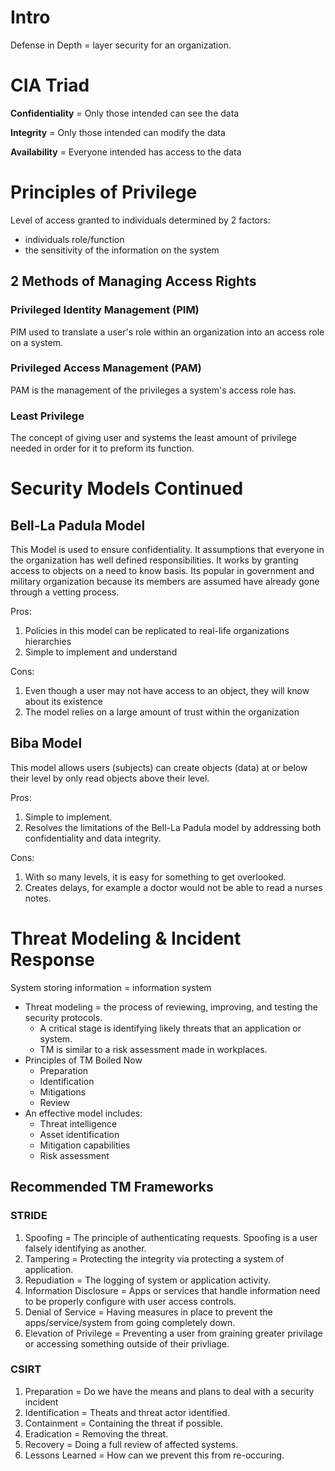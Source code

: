 # Intro
Defense in Depth = layer security for an organization.

# CIA Triad
**Confidentiality** = Only those intended can see the data

**Integrity** = Only those intended can modify the data

**Availability** = Everyone intended has access to the data

# Principles of Privilege
Level of access granted to individuals determined by 2 factors:
* individuals role/function 
* the sensitivity of the information on the system

## 2 Methods of Managing Access Rights
### Privileged Identity Management (PIM)
PIM used to translate a user's role within an organization into an access role on a system.
### Privileged Access Management (PAM)
PAM is the management of the privileges a system's access role has.
### Least Privilege
The concept of giving user and systems the least amount of privilege needed in order for it to preform its function. 
# Security Models Continued
## Bell-La Padula Model 

This Model is used to ensure confidentiality. It assumptions that everyone in the organization has well defined responsibilities. It works by granting access to objects on a need to know basis. Its popular in government and military organization because its members are assumed have already gone through a vetting process. 

Pros:
1. Policies in this model can be replicated to real-life organizations hierarchies
2. Simple to implement and understand

Cons:
1. Even though a user may not have access to an object, they will know about its existence
2. The model relies on a large amount of trust within the organization

## Biba Model 

This model allows users (subjects) can create objects (data) at or below their level by only read objects above their level.

Pros:
1. Simple to implement.
2. Resolves the limitations of the Bell-La Padula model by addressing both confidentiality and data integrity.

Cons:
1. With so many levels, it is easy for something to get overlooked.
2. Creates delays, for example a doctor would not be able to read a nurses notes.

# Threat Modeling & Incident Response
System storing information = information system

* Threat modeling = the process of reviewing, improving, and testing the security protocols.
  * A critical stage is identifying likely threats that an application or system.
  * TM is similar to a risk assessment made in workplaces.
* Principles of TM Boiled Now
  * Preparation
  * Identification
  * Mitigations
  * Review
* An effective model includes:
  * Threat intelligence
  * Asset identification
  * Mitigation capabilities
  * Risk assessment

## Recommended TM Frameworks 
### STRIDE

1. Spoofing = The principle of authenticating requests. Spoofing is a user falsely identifying as another.
3. Tampering = Protecting the integrity via protecting a system of application.
4. Repudiation = The logging of system or application activity.
5. Information Disclosure = Apps or services that handle information need to be properly configure with user access controls.
6. Denial of Service = Having measures in place to prevent the apps/service/system from going completely down.
7. Elevation of Privilege = Preventing a user from graining greater privilage or accessing something outside of their privliage.

### CSIRT

1. Preparation = Do we have the means and plans to deal with a security incident
2. Identification = Theats and threat actor identified. 
3. Containment = Containing the threat if possible.
4. Eradication = Removing the threat.
5. Recovery = Doing a full review of affected systems.
6. Lessons Learned = How can we prevent this from re-occuring. 


